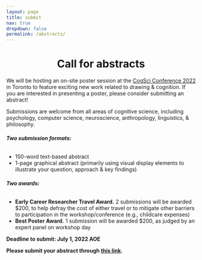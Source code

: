 ```yaml
---
layout: page
title: submit
nav: true
dropdown: false
permalink: /abstracts/
---
```


<div style="text-align: center;">
<h1>Call for abstracts</h1>
</div>

<div>
<p>We will be hosting an on-site poster session at the <a href="https://cognitivesciencesociety.org/cogsci-2022/">CogSci Conference 2022</a> in Toronto to feature exciting new work related to drawing & cognition. If you are interested in presenting a poster, please consider submitting an abstract!</p>

<p>Submissions are welcome from all areas of cognitive science, including psychology, computer science, neuroscience, anthropology, linguistics, & philosophy.</p>

<p><h6><b>Two submission formats:</b></h6></p>

<ul>
<li>150-word text-based abstract</li>
<li>1-page graphical abstract (primarily using visual display elements to illustrate your question, approach & key findings)</li>
</ul>

<p><h6><b>Two awards:</b></h6></p>
<ul>
<li><b>Early Career Researcher Travel Award.</b> 2 submissions will be awarded $200, to help defray the cost of either travel or to mitigate other barriers to participation in the workshop/conference (e.g., childcare expenses)</li>
<li><b>Best Poster Award.</b> 1 submission will be awarded $200, as judged by an expert panel on workshop day</li>
</ul>
</div>

<div>
<p><b>Deadline to submit: July 1, 2022 AOE</b></p>
</div>

<div>
<p><b>Please submit your abstract through <a href = "https://forms.gle/8rxdnyvcdea9y7uC9">this link</a>.</b></p>
</div>
